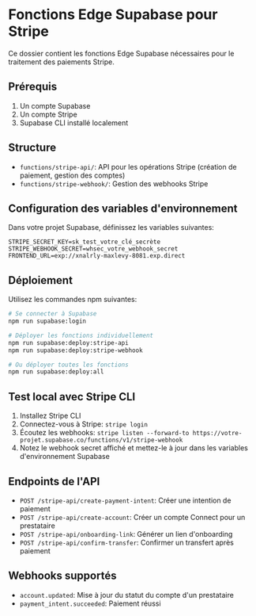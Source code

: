 # Fonctions Edge Supabase pour Stripe

Ce dossier contient les fonctions Edge Supabase nécessaires pour le traitement des paiements Stripe.

## Prérequis

1. Un compte Supabase
2. Un compte Stripe
3. Supabase CLI installé localement

## Structure

- `functions/stripe-api/`: API pour les opérations Stripe (création de paiement, gestion des comptes)
- `functions/stripe-webhook/`: Gestion des webhooks Stripe

## Configuration des variables d'environnement

Dans votre projet Supabase, définissez les variables suivantes:

```
STRIPE_SECRET_KEY=sk_test_votre_clé_secrète
STRIPE_WEBHOOK_SECRET=whsec_votre_webhook_secret
FRONTEND_URL=exp://xnalrly-maxlevy-8081.exp.direct
```

## Déploiement

Utilisez les commandes npm suivantes:

```bash
# Se connecter à Supabase
npm run supabase:login

# Déployer les fonctions individuellement
npm run supabase:deploy:stripe-api
npm run supabase:deploy:stripe-webhook

# Ou déployer toutes les fonctions
npm run supabase:deploy:all
```

## Test local avec Stripe CLI

1. Installez Stripe CLI
2. Connectez-vous à Stripe: `stripe login`
3. Écoutez les webhooks: `stripe listen --forward-to https://votre-projet.supabase.co/functions/v1/stripe-webhook`
4. Notez le webhook secret affiché et mettez-le à jour dans les variables d'environnement Supabase

## Endpoints de l'API

- `POST /stripe-api/create-payment-intent`: Créer une intention de paiement
- `POST /stripe-api/create-account`: Créer un compte Connect pour un prestataire
- `POST /stripe-api/onboarding-link`: Générer un lien d'onboarding
- `POST /stripe-api/confirm-transfer`: Confirmer un transfert après paiement

## Webhooks supportés

- `account.updated`: Mise à jour du statut du compte d'un prestataire
- `payment_intent.succeeded`: Paiement réussi